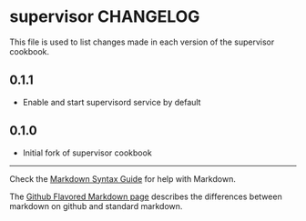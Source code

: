 supervisor CHANGELOG
=================

This file is used to list changes made in each version of the supervisor cookbook.

0.1.1
-----
- Enable and start supervisord service by default

0.1.0
-----
- Initial fork of supervisor cookbook

- - -
Check the [Markdown Syntax Guide](http://daringfireball.net/projects/markdown/syntax) for help with Markdown.

The [Github Flavored Markdown page](http://github.github.com/github-flavored-markdown/) describes the differences between markdown on github and standard markdown.
